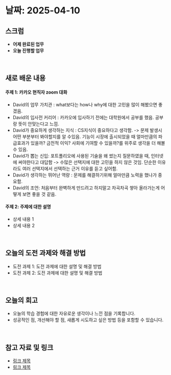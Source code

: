 # 날짜: 2025-04-10

## 스크럼
- **어제 완료된 업무**
- **오늘 진행할 업무**

<br>

## 새로 배운 내용<br>
#### 주제 1: 카카오 현직자 zoom 대화
- David의 업무 가치관 : what보다는 how나 why에 대한 고민을 많이 해봤으면 좋겠음.
- David의 입사전 커리어 : 카카오에 입사하기 전에는 대학원에서 공부를 했음. 공부랑 뜻이 안맞는다고 느낌.
- David가 중요하게 생각하는 지식 : CS지식이 중요하다고 생각함. -> 문제 발생시 어떤 부분부터 봐야할지를 알 수있음. 기능이 시장에 출시되었을 때 얼마만큼의 파급효과가 있을까? 금전적 이익? 사회에 기여할 수 있을까?를 위주로 생각을 더 해볼 수 있음.
- David가 뽑는 신입: 포트폴리오에 사용된 기술을 왜 썼는지 질문하였을 때, 인터넷에 써야한다고 대답함 -> 수많은 선택지에 대한 고민을 하지 않은 것임. 단순한 이유라도 여러 선택지에서 선택하는 근거 이유를 듣고 싶어함.
- David가 생각하는 뛰어난 역량 : 문제를 해결하기위해 얼마만큼 노력을 했나가 중요함.
- David의 조언: 처음부터 완벽하게 만드려고 하지말고 차곡차곡 쌓아 올라가는게 어떻게 보면 좋을 것 같음.

#### 주제 2: 주제에 대한 설명
- 상세 내용 1
- 상세 내용 2

<br>

## 오늘의 도전 과제와 해결 방법
- 도전 과제 1: 도전 과제에 대한 설명 및 해결 방법
- 도전 과제 2: 도전 과제에 대한 설명 및 해결 방법

<br>

## 오늘의 회고
- 오늘의 학습 경험에 대한 자유로운 생각이나 느낀 점을 기록합니다.
- 성공적인 점, 개선해야 할 점, 새롭게 시도하고 싶은 방법 등을 포함할 수 있습니다.

<br>

## 참고 자료 및 링크
- [링크 제목](URL)
- [링크 제목](URL)
